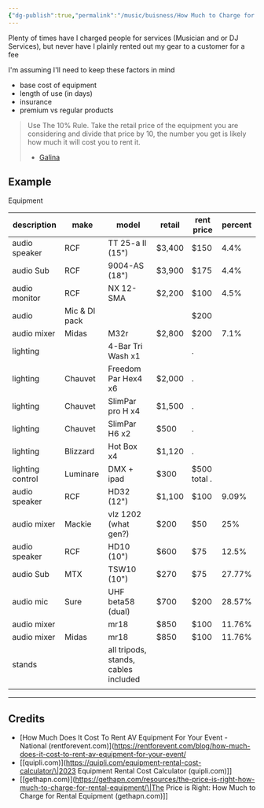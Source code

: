 ```yaml
---
{"dg-publish":true,"permalink":"/music/buisness/How Much to Charge for AV Rentals/","noteIcon":""}
---
```


Plenty of times have I charged people for services (Musician and or DJ Services), but never have I plainly rented out my gear to a customer for a fee

I'm assuming I'll need to keep these factors in mind
- base cost of equipment 
- length of use (in days)
- insurance 
- premium vs regular products

> Use The 10% Rule. Take the retail price of the equipment you are considering and divide that price by 10, the number you get is likely how much it will cost you to rent it.
> - [Galina](https://rentforevent.com/blog/how-much-does-it-cost-to-rent-av-equipment-for-your-event/)


## Example
Equipment

| description      | make          | model                                | retail | rent price   | percent |
| ---------------- | ------------- | ------------------------------------ | ------ | ------------ | ------- |
| audio speaker    | RCF           | TT 25-a II (15")                     | $3,400 | $150         | 4.4%    |
| audio Sub        | RCF           | 9004-AS (18")                        | $3,900 | $175         | 4.4%    |
| audio monitor    | RCF           | NX 12-SMA                            | $2,200 | $100         | 4.5%    |
| audio            | Mic & DI pack |                                      |        | $200         |         |
| audio mixer      | Midas         | M32r                                 | $2,800 | $200         | 7.1%    |
| lighting         |               | 4-Bar Tri Wash   x1                  |        | .            |         |
| lighting         | Chauvet       | Freedom Par Hex4 x6                  | $2,000 | .            |         |
| lighting         | Chauvet       | SlimPar pro H              x4        | $1,500 | .            |         |
| lighting         | Chauvet       | SlimPar H6                 x2        | $500   | .            |         |
| lighting         | Blizzard      | Hot Box x4                           | $1,120 | .            |         |
| lighting control | Luminare      | DMX  + ipad                          | $300   | $500 total . |         |
| audio speaker    | RCF           | HD32 (12")                           | $1,100 | $100         | 9.09%   |
| audio mixer      | Mackie        | vlz 1202   (what gen?)               | $200   | $50          | 25%     |
| audio speaker    | RCF           | HD10 (10")                           | $600   | $75          | 12.5%   |
| audio Sub        | MTX           | TSW10 (10")                          | $270   | $75          | 27.77%  |
| audio mic        | Sure          | UHF beta58 (dual)                    | $700   | $200         | 28.57%  |
| audio mixer      |               | mr18                                 | $850   | $100         | 11.76%  |
| audio mixer      | Midas         | mr18                                 | $850   | $100         | 11.76%        |
| stands           |               | all tripods, stands, cables included |        |              |         |
|                  |               |                                      |        |              |         |




---

## Credits
- [How Much Does It Cost To Rent AV Equipment For Your Event - National (rentforevent.com)](https://rentforevent.com/blog/how-much-does-it-cost-to-rent-av-equipment-for-your-event/
- [[quipli.com)](https://quipli.com/equipment-rental-cost-calculator/\|2023 Equipment Rental Cost Calculator (quipli.com)]]
- [[gethapn.com)](https://gethapn.com/resources/the-price-is-right-how-much-to-charge-for-rental-equipment/\|The Price is Right: How Much to Charge for Rental Equipment (gethapn.com)]]